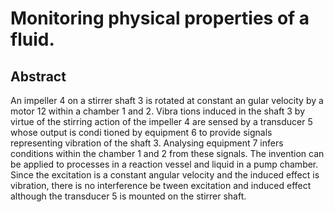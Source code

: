 # Monitoring physical properties of a fluid.

## Abstract
An impeller 4 on a stirrer shaft 3 is rotated at constant an gular velocity by a motor 12 within a chamber 1 and 2. Vibra tions induced in the shaft 3 by virtue of the stirring action of the impeller 4 are sensed by a transducer 5 whose output is condi tioned by equipment 6 to provide signals representing vibration of the shaft 3. Analysing equipment 7 infers conditions within the chamber 1 and 2 from these signals. The invention can be applied to processes in a reaction vessel and liquid in a pump chamber. Since the excitation is a constant angular velocity and the induced effect is vibration, there is no interference be tween excitation and induced effect although the transducer 5 is mounted on the stirrer shaft.